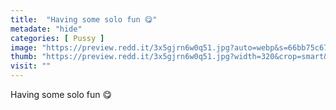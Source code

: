 ```yaml
---
title:  "Having some solo fun 😋"
metadate: "hide"
categories: [ Pussy ]
image: "https://preview.redd.it/3x5gjrn6w0q51.jpg?auto=webp&s=66bb75c676e5aa3d8c850fd002135684b7a09290"
thumb: "https://preview.redd.it/3x5gjrn6w0q51.jpg?width=320&crop=smart&auto=webp&s=e8ebbade0b55a755babefcf32a3ba19b6d6253a4"
visit: ""
---
```

Having some solo fun 😋
